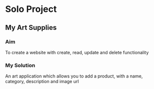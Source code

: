 # Solo Project
## My Art Supplies

### Aim
To create a website with create, read, update and delete functionality 
### My Solution
An art application which allows you to add a product, with a name, category, description and image url
